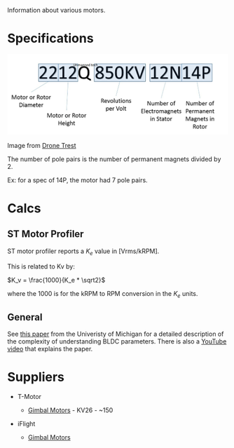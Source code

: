 Information about various motors.

# Specifications

![Motor Spec](media/motor-spec-decoder.jpg)

Image from [Drone Trest](https://www.dronetrest.com/t/brushless-motors-how-they-work-and-what-the-numbers-mean)

The number of pole pairs is the number of permanent magnets divided by 2.

Ex: for a spec of 14P, the motor had 7 pole pairs.

# Calcs

## ST Motor Profiler

ST motor profiler reports a $K_e$ value in [Vrms/kRPM].

This is related to Kv by:

$K_v = \frac{1000}{K_e * \sqrt2}$

where the 1000 is for the kRPM to RPM conversion in the $K_e$ units.

## General

See [this paper](media/How-to-Model-Brushless-Electric-Motors.pdf) from the Univeristy of Michigan for a detailed description of the complexity of understanding BLDC parameters.  There is also a [YouTube video](https://www.youtube.com/watch?v=jrWDBkeOVQY) that explains the paper.

# Suppliers

* T-Motor
  * [Gimbal Motors](https://store.tmotor.com/categorys/gimbal-motor) - KV26 - ~150
 
* iFlight
  * [Gimbal Motors](https://shop.iflight.com/gimbal-motors-cat44)
  
